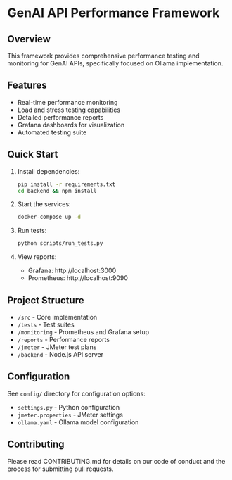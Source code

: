 # GenAI API Performance Framework

## Overview
This framework provides comprehensive performance testing and monitoring for GenAI APIs, specifically focused on Ollama implementation.

## Features
- Real-time performance monitoring
- Load and stress testing capabilities
- Detailed performance reports
- Grafana dashboards for visualization
- Automated testing suite

## Quick Start
1. Install dependencies:
   ```bash
   pip install -r requirements.txt
   cd backend && npm install
   ```

2. Start the services:
   ```bash
   docker-compose up -d
   ```

3. Run tests:
   ```bash
   python scripts/run_tests.py
   ```

4. View reports:
   - Grafana: http://localhost:3000
   - Prometheus: http://localhost:9090

## Project Structure
- `/src` - Core implementation
- `/tests` - Test suites
- `/monitoring` - Prometheus and Grafana setup
- `/reports` - Performance reports
- `/jmeter` - JMeter test plans
- `/backend` - Node.js API server

## Configuration
See `config/` directory for configuration options:
- `settings.py` - Python configuration
- `jmeter.properties` - JMeter settings
- `ollama.yaml` - Ollama model configuration

## Contributing
Please read CONTRIBUTING.md for details on our code of conduct and the process for submitting pull requests.
